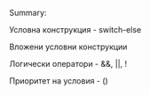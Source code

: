 Summary: 

Условна конструкция - switch-else

Вложени условни конструкции

Логически оператори - &&, ||, !

  Приоритет на условия - ()
